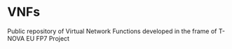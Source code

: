# VNFs
Public repository of Virtual Network Functions developed in the frame of T-NOVA EU FP7 Project
